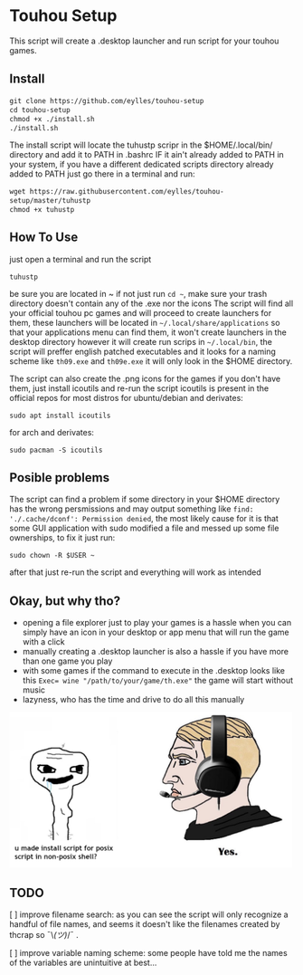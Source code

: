 # Touhou Setup

This script will create a .desktop launcher and run script for your touhou games.

## Install

```
git clone https://github.com/eylles/touhou-setup
cd touhou-setup
chmod +x ./install.sh
./install.sh
```
The install script will locate the tuhustp scripr in the $HOME/.local/bin/ directory and add it to PATH in .bashrc IF it ain't already added to PATH in your system, if you have a different dedicated scripts directory already added to PATH just go there in a terminal and run:
```
wget https://raw.githubusercontent.com/eylles/touhou-setup/master/tuhustp
chmod +x tuhustp
```

## How To Use

just open a terminal and run the script
```
tuhustp
```
be sure you are located in ~ if not just run ``cd ~``, make sure your trash directory doesn't contain any of the .exe nor the icons
The script will find all your official touhou pc games and will proceed to create launchers for them, these launchers will be located in ``~/.local/share/applications`` so that your applications menu can find them, it won't create launchers in the desktop directory however it will create run scrips in ``~/.local/bin``, the script will preffer english patched executables and it looks for a naming scheme like ``th09.exe`` and ``th09e.exe`` it will only look in the $HOME directory.


The script can also create the .png icons for the games if you don't have them, just install icoutils and re-run the script
icoutils is present in the official repos for most distros
for ubuntu/debian and derivates:
```
sudo apt install icoutils
```

for arch and derivates:
```
sudo pacman -S icoutils
```

## Posible problems

The script can find a problem if some directory in your $HOME directory has the wrong persmissions and may output something like ``find: './.cache/dconf': Permission denied``, the most likely cause for it is that some GUI application with sudo modified a file and messed up some file ownerships, to fix it just run:
```
sudo chown -R $USER ~
```
after that just re-run the script and everything will work as intended

## Okay, but why tho?

- opening a file explorer just to play your games is a hassle when you can simply have an icon in your desktop or app menu that will run the game with a click
- manually creating a .desktop launcher is also a hassle if you have more than one game you play
- with some games if the command to execute in the .desktop looks like this ``Exec= wine "/path/to/your/game/th.exe"`` the game will start without music
- lazyness, who has the time and drive to do all this manually

<img src="./posixshellmeme.png" width="500">


## TODO

[ ] improve filename search: as you can see the script will only recognize a handful of file names, and seems it doesn't like the filenames created by thcrap so ¯\\_(ツ)_/¯ .

[ ] improve variable naming scheme: some people have told me the names of the variables are unintuitive at best...
